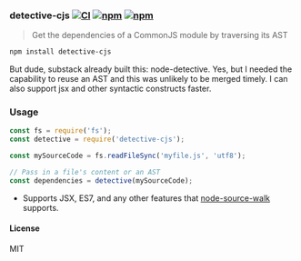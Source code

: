 ### detective-cjs [![CI](https://img.shields.io/github/workflow/status/dependents/node-detective-cjs/CI/main?label=CI&logo=github)](https://github.com/dependents/node-detective-cjs/actions/workflows/ci.yml?query=branch%3Amain) [![npm](https://img.shields.io/npm/v/detective-cjs)](https://www.npmjs.com/package/detective-cjs) [![npm](https://img.shields.io/npm/dm/detective-cjs)](https://www.npmjs.com/package/detective-cjs)

> Get the dependencies of a CommonJS module by traversing its AST

```sh
npm install detective-cjs
```

But dude, substack already built this: node-detective. Yes, but I needed the capability to reuse an AST
and this was unlikely to be merged timely. I can also support jsx and other syntactic constructs faster.

### Usage

```js
const fs = require('fs');
const detective = require('detective-cjs');

const mySourceCode = fs.readFileSync('myfile.js', 'utf8');

// Pass in a file's content or an AST
const dependencies = detective(mySourceCode);
```

* Supports JSX, ES7, and any other features that [node-source-walk](https://github.com/dependents/node-source-walk) supports.

#### License

MIT
